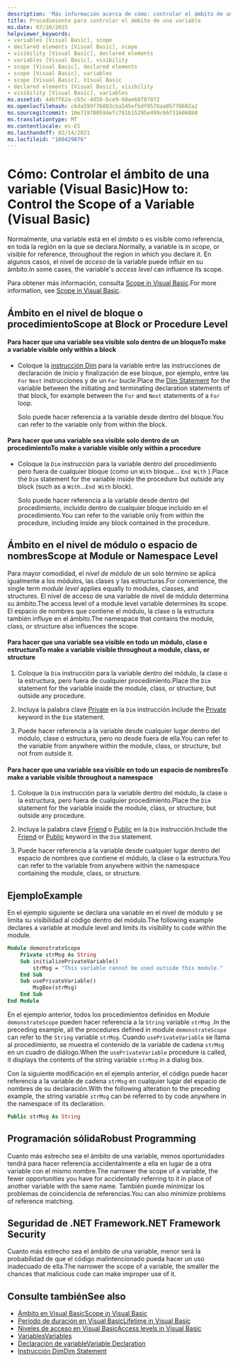 ```yaml
---
description: 'Más información acerca de cómo: controlar el ámbito de una variable (Visual Basic)'
title: Procedimiento para controlar el ámbito de una variable
ms.date: 07/20/2015
helpviewer_keywords:
- variables [Visual Basic], scope
- declared elements [Visual Basic], scope
- visibility [Visual Basic], declared elements
- variables [Visual Basic], visibility
- scope [Visual Basic], declared elements
- scope [Visual Basic], variables
- scope [Visual Basic], Visual Basic
- declared elements [Visual Basic], visibility
- visibility [Visual Basic], variables
ms.assetid: 44b7f62a-cb5c-4d50-bce9-60ae68f87072
ms.openlocfilehash: c6da599f76883cba545efbdf9570aa05770602a2
ms.sourcegitcommit: 10e719780594efc781b15295e499c66f316068b8
ms.translationtype: MT
ms.contentlocale: es-ES
ms.lasthandoff: 02/14/2021
ms.locfileid: "100429876"
---
```

# <a name="how-to-control-the-scope-of-a-variable-visual-basic"></a><span data-ttu-id="f6f37-103">Cómo: Controlar el ámbito de una variable (Visual Basic)</span><span class="sxs-lookup"><span data-stu-id="f6f37-103">How to: Control the Scope of a Variable (Visual Basic)</span></span>

<span data-ttu-id="f6f37-104">Normalmente, una variable está en el *ámbito* o es visible como referencia, en toda la región en la que se declara.</span><span class="sxs-lookup"><span data-stu-id="f6f37-104">Normally, a variable is in *scope*, or visible for reference, throughout the region in which you declare it.</span></span> <span data-ttu-id="f6f37-105">En algunos casos, el nivel de *acceso* de la variable puede influir en su ámbito.</span><span class="sxs-lookup"><span data-stu-id="f6f37-105">In some cases, the variable's *access level* can influence its scope.</span></span>  
  
 <span data-ttu-id="f6f37-106">Para obtener más información, consulta [Scope in Visual Basic](scope.md).</span><span class="sxs-lookup"><span data-stu-id="f6f37-106">For more information, see [Scope in Visual Basic](scope.md).</span></span>  
  
## <a name="scope-at-block-or-procedure-level"></a><span data-ttu-id="f6f37-107">Ámbito en el nivel de bloque o procedimiento</span><span class="sxs-lookup"><span data-stu-id="f6f37-107">Scope at Block or Procedure Level</span></span>  
  
#### <a name="to-make-a-variable-visible-only-within-a-block"></a><span data-ttu-id="f6f37-108">Para hacer que una variable sea visible solo dentro de un bloque</span><span class="sxs-lookup"><span data-stu-id="f6f37-108">To make a variable visible only within a block</span></span>  
  
- <span data-ttu-id="f6f37-109">Coloque la [instrucción Dim](../../../language-reference/statements/dim-statement.md) para la variable entre las instrucciones de declaración de inicio y finalización de ese bloque, por ejemplo, entre las `For` `Next` instrucciones y de un `For` bucle.</span><span class="sxs-lookup"><span data-stu-id="f6f37-109">Place the [Dim Statement](../../../language-reference/statements/dim-statement.md) for the variable between the initiating and terminating declaration statements of that block, for example between the `For` and `Next` statements of a `For` loop.</span></span>  
  
     <span data-ttu-id="f6f37-110">Solo puede hacer referencia a la variable desde dentro del bloque.</span><span class="sxs-lookup"><span data-stu-id="f6f37-110">You can refer to the variable only from within the block.</span></span>  
  
#### <a name="to-make-a-variable-visible-only-within-a-procedure"></a><span data-ttu-id="f6f37-111">Para hacer que una variable sea visible solo dentro de un procedimiento</span><span class="sxs-lookup"><span data-stu-id="f6f37-111">To make a variable visible only within a procedure</span></span>  
  
- <span data-ttu-id="f6f37-112">Coloque la `Dim` instrucción para la variable dentro del procedimiento pero fuera de cualquier bloque (como un `With` bloque... `End With` ).</span><span class="sxs-lookup"><span data-stu-id="f6f37-112">Place the `Dim` statement for the variable inside the procedure but outside any block (such as a `With`...`End With` block).</span></span>  
  
     <span data-ttu-id="f6f37-113">Solo puede hacer referencia a la variable desde dentro del procedimiento, incluido dentro de cualquier bloque incluido en el procedimiento.</span><span class="sxs-lookup"><span data-stu-id="f6f37-113">You can refer to the variable only from within the procedure, including inside any block contained in the procedure.</span></span>  
  
## <a name="scope-at-module-or-namespace-level"></a><span data-ttu-id="f6f37-114">Ámbito en el nivel de módulo o espacio de nombres</span><span class="sxs-lookup"><span data-stu-id="f6f37-114">Scope at Module or Namespace Level</span></span>  

 <span data-ttu-id="f6f37-115">Para mayor comodidad, el *nivel de módulo* de un solo término se aplica igualmente a los módulos, las clases y las estructuras.</span><span class="sxs-lookup"><span data-stu-id="f6f37-115">For convenience, the single term *module level* applies equally to modules, classes, and structures.</span></span> <span data-ttu-id="f6f37-116">El nivel de acceso de una variable de nivel de módulo determina su ámbito.</span><span class="sxs-lookup"><span data-stu-id="f6f37-116">The access level of a module level variable determines its scope.</span></span> <span data-ttu-id="f6f37-117">El espacio de nombres que contiene el módulo, la clase o la estructura también influye en el ámbito.</span><span class="sxs-lookup"><span data-stu-id="f6f37-117">The namespace that contains the module, class, or structure also influences the scope.</span></span>  
  
#### <a name="to-make-a-variable-visible-throughout-a-module-class-or-structure"></a><span data-ttu-id="f6f37-118">Para hacer que una variable sea visible en todo un módulo, clase o estructura</span><span class="sxs-lookup"><span data-stu-id="f6f37-118">To make a variable visible throughout a module, class, or structure</span></span>  
  
1. <span data-ttu-id="f6f37-119">Coloque la `Dim` instrucción para la variable dentro del módulo, la clase o la estructura, pero fuera de cualquier procedimiento.</span><span class="sxs-lookup"><span data-stu-id="f6f37-119">Place the `Dim` statement for the variable inside the module, class, or structure, but outside any procedure.</span></span>  
  
2. <span data-ttu-id="f6f37-120">Incluya la palabra clave [Private](../../../language-reference/modifiers/private.md) en la `Dim` instrucción.</span><span class="sxs-lookup"><span data-stu-id="f6f37-120">Include the [Private](../../../language-reference/modifiers/private.md) keyword in the `Dim` statement.</span></span>  
  
3. <span data-ttu-id="f6f37-121">Puede hacer referencia a la variable desde cualquier lugar dentro del módulo, clase o estructura, pero no desde fuera de ella.</span><span class="sxs-lookup"><span data-stu-id="f6f37-121">You can refer to the variable from anywhere within the module, class, or structure, but not from outside it.</span></span>  
  
#### <a name="to-make-a-variable-visible-throughout-a-namespace"></a><span data-ttu-id="f6f37-122">Para hacer que una variable sea visible en todo un espacio de nombres</span><span class="sxs-lookup"><span data-stu-id="f6f37-122">To make a variable visible throughout a namespace</span></span>  
  
1. <span data-ttu-id="f6f37-123">Coloque la `Dim` instrucción para la variable dentro del módulo, la clase o la estructura, pero fuera de cualquier procedimiento.</span><span class="sxs-lookup"><span data-stu-id="f6f37-123">Place the `Dim` statement for the variable inside the module, class, or structure, but outside any procedure.</span></span>  
  
2. <span data-ttu-id="f6f37-124">Incluya la palabra clave [Friend](../../../language-reference/modifiers/friend.md) o [Public](../../../language-reference/modifiers/public.md) en la `Dim` instrucción.</span><span class="sxs-lookup"><span data-stu-id="f6f37-124">Include the [Friend](../../../language-reference/modifiers/friend.md) or [Public](../../../language-reference/modifiers/public.md) keyword in the `Dim` statement.</span></span>  
  
3. <span data-ttu-id="f6f37-125">Puede hacer referencia a la variable desde cualquier lugar dentro del espacio de nombres que contiene el módulo, la clase o la estructura.</span><span class="sxs-lookup"><span data-stu-id="f6f37-125">You can refer to the variable from anywhere within the namespace containing the module, class, or structure.</span></span>  
  
## <a name="example"></a><span data-ttu-id="f6f37-126">Ejemplo</span><span class="sxs-lookup"><span data-stu-id="f6f37-126">Example</span></span>  

 <span data-ttu-id="f6f37-127">En el ejemplo siguiente se declara una variable en el nivel de módulo y se limita su visibilidad al código dentro del módulo.</span><span class="sxs-lookup"><span data-stu-id="f6f37-127">The following example declares a variable at module level and limits its visibility to code within the module.</span></span>  
  
```vb  
Module demonstrateScope  
    Private strMsg As String  
    Sub initializePrivateVariable()  
        strMsg = "This variable cannot be used outside this module."  
    End Sub  
    Sub usePrivateVariable()  
        MsgBox(strMsg)  
    End Sub  
End Module  
```  
  
 <span data-ttu-id="f6f37-128">En el ejemplo anterior, todos los procedimientos definidos en Module `demonstrateScope` pueden hacer referencia a la `String` variable `strMsg` .</span><span class="sxs-lookup"><span data-stu-id="f6f37-128">In the preceding example, all the procedures defined in module `demonstrateScope` can refer to the `String` variable `strMsg`.</span></span> <span data-ttu-id="f6f37-129">Cuando `usePrivateVariable` se llama al procedimiento, se muestra el contenido de la variable de cadena `strMsg` en un cuadro de diálogo.</span><span class="sxs-lookup"><span data-stu-id="f6f37-129">When the `usePrivateVariable` procedure is called, it displays the contents of the string variable `strMsg` in a dialog box.</span></span>  
  
 <span data-ttu-id="f6f37-130">Con la siguiente modificación en el ejemplo anterior, el código puede hacer referencia a la variable de cadena `strMsg` en cualquier lugar del espacio de nombres de su declaración.</span><span class="sxs-lookup"><span data-stu-id="f6f37-130">With the following alteration to the preceding example, the string variable `strMsg` can be referred to by code anywhere in the namespace of its declaration.</span></span>  
  
```vb  
Public strMsg As String  
```  
  
## <a name="robust-programming"></a><span data-ttu-id="f6f37-131">Programación sólida</span><span class="sxs-lookup"><span data-stu-id="f6f37-131">Robust Programming</span></span>  

 <span data-ttu-id="f6f37-132">Cuanto más estrecho sea el ámbito de una variable, menos oportunidades tendrá para hacer referencia accidentalmente a ella en lugar de a otra variable con el mismo nombre.</span><span class="sxs-lookup"><span data-stu-id="f6f37-132">The narrower the scope of a variable, the fewer opportunities you have for accidentally referring to it in place of another variable with the same name.</span></span> <span data-ttu-id="f6f37-133">También puede minimizar los problemas de coincidencia de referencias.</span><span class="sxs-lookup"><span data-stu-id="f6f37-133">You can also minimize problems of reference matching.</span></span>  
  
## <a name="net-framework-security"></a><span data-ttu-id="f6f37-134">Seguridad de .NET Framework</span><span class="sxs-lookup"><span data-stu-id="f6f37-134">.NET Framework Security</span></span>  

 <span data-ttu-id="f6f37-135">Cuanto más estrecho sea el ámbito de una variable, menor será la probabilidad de que el código malintencionado pueda hacer un uso inadecuado de ella.</span><span class="sxs-lookup"><span data-stu-id="f6f37-135">The narrower the scope of a variable, the smaller the chances that malicious code can make improper use of it.</span></span>  
  
## <a name="see-also"></a><span data-ttu-id="f6f37-136">Consulte también</span><span class="sxs-lookup"><span data-stu-id="f6f37-136">See also</span></span>

- [<span data-ttu-id="f6f37-137">Ámbito en Visual Basic</span><span class="sxs-lookup"><span data-stu-id="f6f37-137">Scope in Visual Basic</span></span>](scope.md)
- [<span data-ttu-id="f6f37-138">Período de duración en Visual Basic</span><span class="sxs-lookup"><span data-stu-id="f6f37-138">Lifetime in Visual Basic</span></span>](lifetime.md)
- [<span data-ttu-id="f6f37-139">Niveles de acceso en Visual Basic</span><span class="sxs-lookup"><span data-stu-id="f6f37-139">Access levels in Visual Basic</span></span>](access-levels.md)
- [<span data-ttu-id="f6f37-140">Variables</span><span class="sxs-lookup"><span data-stu-id="f6f37-140">Variables</span></span>](../variables/index.md)
- [<span data-ttu-id="f6f37-141">Declaración de variable</span><span class="sxs-lookup"><span data-stu-id="f6f37-141">Variable Declaration</span></span>](../variables/variable-declaration.md)
- [<span data-ttu-id="f6f37-142">Instrucción Dim</span><span class="sxs-lookup"><span data-stu-id="f6f37-142">Dim Statement</span></span>](../../../language-reference/statements/dim-statement.md)
